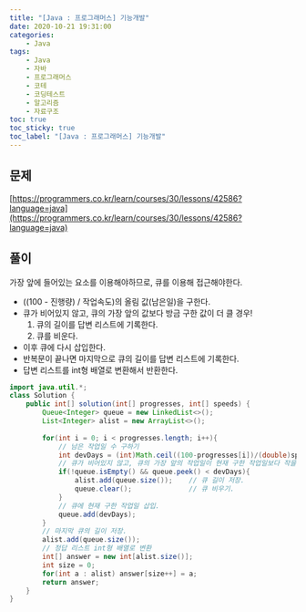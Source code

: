 ```yaml
---
title: "[Java : 프로그래머스] 기능개발"
date: 2020-10-21 19:31:00
categories:
    - Java
tags:
    - Java
    - 자바
    - 프로그래머스
    - 코테
    - 코딩테스트
    - 알고리즘
    - 자료구조
toc: true
toc_sticky: true
toc_label: "[Java : 프로그래머스] 기능개발"
---
```

## 문제
[https://programmers.co.kr/learn/courses/30/lessons/42586?language=java](https://programmers.co.kr/learn/courses/30/lessons/42586?language=java)

## 풀이
가장 앞에 들어있는 요소를 이용해야하므로, 큐를 이용해 접근해야한다.

- ((100 - 진행량) / 작업속도)의 올림 값(남은일)을 구한다.
- 큐가 비어있지 않고, 큐의 가장 앞의 값보다 방금 구한 값이 더 클 경우!
    1. 큐의 길이를 답변 리스트에 기록한다.
    2. 큐를 비운다.
- 이후 큐에 다시 삽입한다.
- 반복문이 끝나면 마지막으로 큐의 길이를 답변 리스트에 기록한다.
- 답변 리스트를 int형 배열로 변환해서 반환한다.

```java
import java.util.*;
class Solution {
    public int[] solution(int[] progresses, int[] speeds) {
        Queue<Integer> queue = new LinkedList<>();
        List<Integer> alist = new ArrayList<>();
        
        for(int i = 0; i < progresses.length; i++){
            // 남은 작업일 수 구하기
            int devDays = (int)Math.ceil((100-progresses[i])/(double)speeds[i]);
            // 큐가 비어있지 않고, 큐의 가장 앞의 작업일이 현재 구한 작업일보다 작을 경우!
            if(!queue.isEmpty() && queue.peek() < devDays){
                alist.add(queue.size());    // 큐 길이 저장.
                queue.clear();              // 큐 비우기.
            }
            // 큐에 현재 구한 작업일 삽입.
            queue.add(devDays);
        }
        // 마지막 큐의 길이 저장.
        alist.add(queue.size());
        // 정답 리스트 int형 배열로 변환
        int[] answer = new int[alist.size()];
        int size = 0;
        for(int a : alist) answer[size++] = a;
        return answer;
    }
}
```